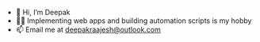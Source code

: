 - 👋 Hi, I’m Deepak
- 🧑‍💻 Implementing web apps and building automation scripts is my hobby
- 📫 Email me at deepakraajesh@outlook.com

<!---
deepakraajesh/deepakraajesh is a ✨ special ✨ repository because its `README.md` (this file) appears on your GitHub profile.
You can click the Preview link to take a look at your changes.
--->
